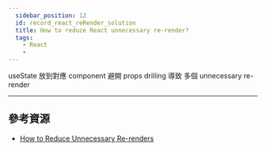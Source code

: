 ```yaml
---
  sidebar_position: 12
  id: record_react_reRender_solution
  title: How to reduce React unnecessary re-render?
  tags:
    - React
    - 
---
```


useState 放到對應 component
避開 props drilling 導致 多個 unnecessary re-render

---
## 參考資源
- [How to Reduce Unnecessary Re-renders](https://medium.com/welldone-software/how-to-reduce-unnecessary-re-renders-3f840d8b2f27)
